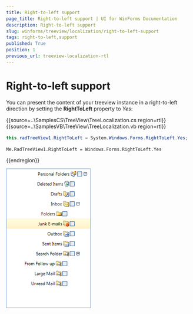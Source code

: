 ```yaml
---
title: Right-to-left support
page_title: Right-to-left support | UI for WinForms Documentation
description: Right-to-left support
slug: winforms/treeview/localization/right-to-left-support
tags: right-to-left,support
published: True
position: 1
previous_url: treeview-localization-rtl
---
```


# Right-to-left support


You can present the content of your treeview instance in a right-to-left direction by setting the __RightToLeft__ property to *Yes*:

{{source=..\SamplesCS\TreeView\TreeLocalization.cs region=rtl}} 
{{source=..\SamplesVB\TreeView\TreeLocalization.vb region=rtl}} 

````C#
this.radTreeView1.RightToLeft = System.Windows.Forms.RightToLeft.Yes;

````
````VB.NET
Me.RadTreeView1.RightToLeft = Windows.Forms.RightToLeft.Yes

````

{{endregion}} 

![treeview-localization-rtl 001](images/treeview-localization-rtl001.png)
